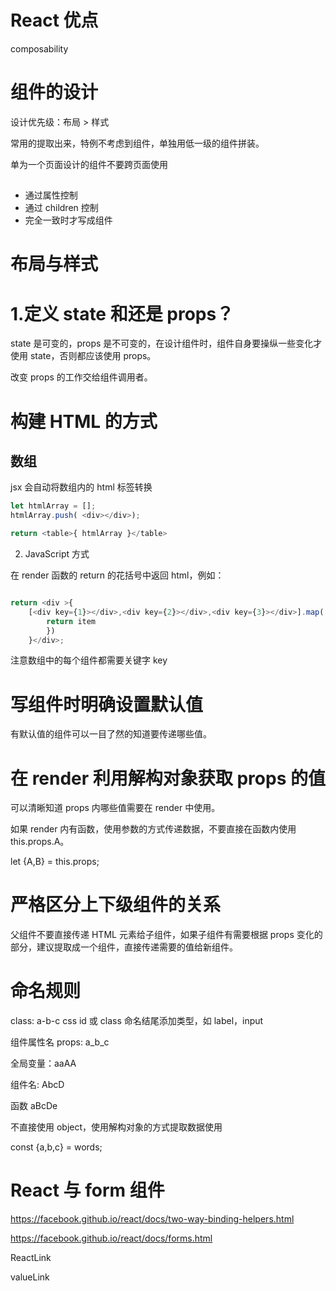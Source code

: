 # React 优点

composability

# 组件的设计

设计优先级：布局 > 样式

常用的提取出来，特例不考虑到组件，单独用低一级的组件拼装。

单为一个页面设计的组件不要跨页面使用

##

- 通过属性控制
- 通过 children 控制
- 完全一致时才写成组件


# 布局与样式



# 1.定义 state 和还是 props？

state 是可变的，props 是不可变的，在设计组件时，组件自身要操纵一些变化才使用 state，否则都应该使用 props。

改变 props 的工作交给组件调用者。

#  构建 HTML 的方式

## 数组

jsx 会自动将数组内的 html 标签转换

```javascript
let htmlArray = [];
htmlArray.push( <div></div>);

return <table>{ htmlArray }</table>
```

2. JavaScript 方式

在 render 函数的 return 的花括号中返回 html，例如：

```javascript

return <div >{
    [<div key={1}></div>,<div key={2}></div>,<div key={3}></div>].map((item)=>{
        return item
        })
    }</div>;

```
注意数组中的每个组件都需要关键字 key


# 写组件时明确设置默认值

有默认值的组件可以一目了然的知道要传递哪些值。

# 在 render 利用解构对象获取 props 的值  

可以清晰知道 props 内哪些值需要在 render 中使用。

如果 render 内有函数，使用参数的方式传递数据，不要直接在函数内使用 this.props.A。

let {A,B} = this.props;

# 严格区分上下级组件的关系

父组件不要直接传递 HTML 元素给子组件，如果子组件有需要根据 props 变化的部分，建议提取成一个组件，直接传递需要的值给新组件。



# 命名规则

class:  a-b-c
css id 或 class 命名结尾添加类型，如 label，input

组件属性名 props: a_b_c

全局变量：aaAA

组件名: AbcD

函数 aBcDe

不直接使用 object，使用解构对象的方式提取数据使用

const {a,b,c} = words;

# React 与 form 组件

https://facebook.github.io/react/docs/two-way-binding-helpers.html

https://facebook.github.io/react/docs/forms.html

ReactLink

valueLink
